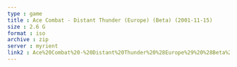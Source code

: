 ```yaml
---
type : game
title : Ace Combat - Distant Thunder (Europe) (Beta) (2001-11-15)
size : 2.6 G
format : iso
archive : zip
server : myrient
link2 : Ace%20Combat%20-%20Distant%20Thunder%20%28Europe%29%20%28Beta%29%20%282001-11-15%29
---
```

